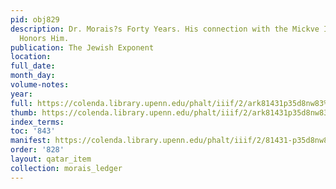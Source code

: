 ```yaml
---
pid: obj829
description: Dr. Morais?s Forty Years. His connection with the Mickve Israel, which
  Honors Him.
publication: The Jewish Exponent
location:
full_date:
month_day:
volume-notes:
year:
full: https://colenda.library.upenn.edu/phalt/iiif/2/ark81431p35d8nw83%2FSHA256E-s8174032--44f60e1f93b4a38ed8ee5be02ac95589b917ceabd2a2fbbe77b50b0364867cdd.jpeg/full/3500,/0/default.jpg
thumb: https://colenda.library.upenn.edu/phalt/iiif/2/ark81431p35d8nw83%2FSHA256E-s8174032--44f60e1f93b4a38ed8ee5be02ac95589b917ceabd2a2fbbe77b50b0364867cdd.jpeg/full/!200,200/0/default.jpg
index_terms:
toc: '843'
manifest: https://colenda.library.upenn.edu/phalt/iiif/2/81431-p35d8nw83/manifest
order: '828'
layout: qatar_item
collection: morais_ledger
---
```

